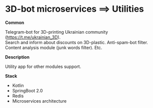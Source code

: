 3D-bot microservices ==> Utilities
============

**Common**

Telegram-bot for 3D-printing Ukrainian community (https://t.me/ukrainian_3D).<br>
Search and inform about discounts on 3D-plastic. Anti-spam-bot filter. Content analysis module (junk words filter). Etc.

**Description**

Utility app for other modules support.

**Stack**

* Kotlin
* SpringBoot 2.0
* Redis
* Microservices architecture